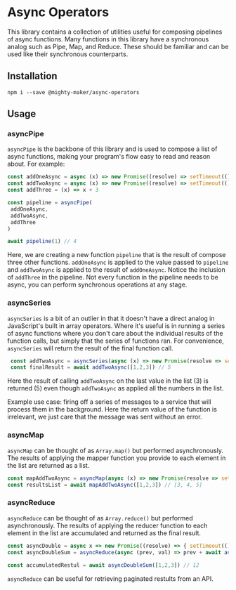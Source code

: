 # Async Operators

This library contains a collection of utilities useful for composing pipelines of async functions. Many functions in this library have a synchronous analog such as Pipe, Map, and Reduce. These should be familiar and can be used like their synchronous counterparts.

## Installation

```
npm i --save @mighty-maker/async-operators
```

## Usage

### asyncPipe

`asyncPipe` is the backbone of this library and is used to compose a list of async functions, making your program's flow easy to read and reason about. For example:

```javascript
const addOneAsync = async (x) => new Promise((resolve) => setTimeout(() => resolve(x + 1), 500))
const addTwoAsync = async (x) => new Promise((resolve) => setTimeout(() => resolve(x + 2), 500))
const addThree = (x) => x + 3

const pipeline = asyncPipe(
 addOneAsync,
 addTwoAsync,
 addThree
)

await pipeline(1) // 4
```

Here, we are creating a new function `pipeline` that is the result of compose three other functions. `addOneAsync` is applied to the value passed to `pipeline` and `addTwoAsync` is applied to the result of `addOneAsync`. Notice the inclusion of `addThree` in the pipeline. Not every function in the pipeline needs to be async, you can perform synchronous operations at any stage.

### asyncSeries

`asyncSeries` is a bit of an outlier in that it doesn't have a direct analog in JavaScript's built in array operators. Where it's useful is in running a series of async functions where you don't care about the individual results of the function calls, but simply that the series of functions ran. For convenience, `asyncSeries` will return the result of the final function call.

```javascript
 const addTwoAsync = asyncSeries(async (x) => new Promise(resolve => setTimeout(() => resolve(x + 2), 500)))
 const finalResult = await addTwoAsync([1,2,3]) // 5
```

Here the result of calling `addTwoAsync` on the last value in the list (3) is returned (5) even though `addTwoAsync` as applied all the numbers in the list.

Example use case: firing off a series of messages to a service that will process them in the background. Here the return value of the function is irrelevant, we just care that the message was sent without an error.

### asyncMap

`asyncMap` can be thought of as `Array.map()` but performed asynchronously. The results of applying the mapper function you provide to each element in the list are returned as a list.

```javascript
const mapAddTwoAsync = asyncMap(async (x) => new Promise(resolve => setTimeout(() => resolve(x + 2), 500))) 
const resultsList = await mapAddTwoAsync([1,2,3]) // [3, 4, 5]
```

### asyncReduce

`asyncReduce` can be thought of as `Array.reduce()` but performed asynchronously. The results of applying the reducer function to each element in the list are accumulated and returned as the final result.

```javascript
const asyncDouble = async x => new Promise((resolve) => { setTimeout(() => resolve(x + x), 500) })
const asyncDoubleSum = asyncReduce(async (prev, val) => prev + await asyncDouble(val), 0)
 
const accumulatedRestul = await asyncDoubleSum([1,2,3]) // 12
```

`asyncReduce` can be useful for retrieving paginated restults from an API.